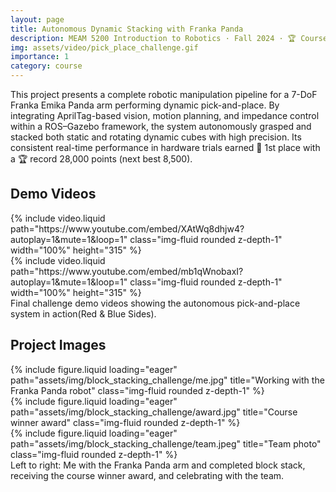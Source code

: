 ```yaml
---
layout: page
title: Autonomous Dynamic Stacking with Franka Panda
description: MEAM 5200 Introduction to Robotics · Fall 2024 · 🏆 Course Winner
img: assets/video/pick_place_challenge.gif
importance: 1
category: course
---
```


This project presents a complete robotic manipulation pipeline for a 7-DoF Franka Emika Panda arm performing dynamic pick-and-place. By integrating AprilTag-based vision, motion planning, and impedance control within a ROS–Gazebo framework, the system autonomously grasped and stacked both static and rotating dynamic cubes with high precision. Its consistent real-time performance in hardware trials earned 🥇 1st place with a 🏆 record 28,000 points (next best 8,500).

## Demo Videos

<div class="row justify-content-center mt-3">
    <div class="col-md-5 mt-3 mt-md-0">
        {% include video.liquid path="https://www.youtube.com/embed/XAtWq8dhjw4?autoplay=1&mute=1&loop=1" class="img-fluid rounded z-depth-1" width="100%" height="315" %}
    </div>
    <div class="col-md-5 mt-3 mt-md-0">
        {% include video.liquid path="https://www.youtube.com/embed/mb1qWnobaxI?autoplay=1&mute=1&loop=1" class="img-fluid rounded z-depth-1" width="100%" height="315" %}
    </div>
</div>
<div class="caption">
    Final challenge demo videos showing the autonomous pick-and-place system in action(Red & Blue Sides).
</div>

## Project Images

<div class="row justify-content-center align-items-center">
    <div class="col-sm-4 mt-3 mt-md-0">
        {% include figure.liquid loading="eager" path="assets/img/block_stacking_challenge/me.jpg" title="Working with the Franka Panda robot" class="img-fluid rounded z-depth-1" %}
    </div>
    <div class="col-sm-3 mt-3 mt-md-0">
        {% include figure.liquid loading="eager" path="assets/img/block_stacking_challenge/award.jpg" title="Course winner award" class="img-fluid rounded z-depth-1" %}
    </div>
    <div class="col-sm-5 mt-3 mt-md-0">
        {% include figure.liquid loading="eager" path="assets/img/block_stacking_challenge/team.jpeg" title="Team photo" class="img-fluid rounded z-depth-1" %}
    </div>
</div>
<div class="caption">
    Left to right: Me with the Franka Panda arm and completed block stack, receiving the course winner award, and celebrating with the team.
</div>
